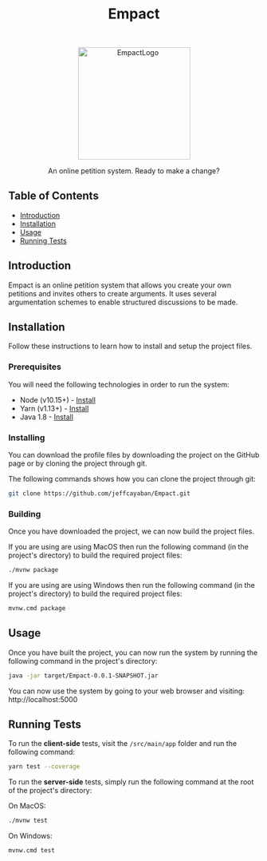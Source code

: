<h1 align="center"> Empact</h1> <br>

<p align="center">
  <a href="https://gitpoint.co/">
    <img alt="EmpactLogo" title="EmpactLogo" src="https://i.ibb.co/wCfWPVV/Icon.jpg" width="225">
  </a>
</p>

<p align="center">
  An online petition system. Ready to make a change?
</p>

## Table of Contents

- [Introduction](#introduction)
- [Installation](#installation)
- [Usage](#usage)
- [Running Tests](#runningtests)

<a class="anchor" id="introduction"></a>
## Introduction

Empact is an online petition system that allows you create your own petitions and invites others to create arguments. It uses several argumentation schemes to enable structured discussions to be made.

<a class="anchor" id="installation"></a>
## Installation

Follow these instructions to learn how to install and setup the project files.

### Prerequisites

You will need the following technologies in order to run the system:
* Node (v10.15+) - [Install](https://nodejs.org/en/)
* Yarn (v1.13+) - [Install](https://nodejs.org/en/)
* Java 1.8 - [Install](https://www.oracle.com/technetwork/java/javase/downloads/jdk8-downloads-2133151.html)

### Installing
You can download the profile files by downloading the project on the GitHub page or by cloning the project through git.

The following commands shows how you can clone the project through git:

```bash
git clone https://github.com/jeffcayaban/Empact.git
```

### Building
Once you have downloaded the project, we can now build the project files.

If you are using are using MacOS then run the following command (in the project's directory) to build the required project files:

```bash
./mvnw package
```
If you are using are using Windows then run the following command (in the project's directory) to build the required project files:

```bash
mvnw.cmd package
```

<a class="anchor" id="usage"></a>
## Usage
Once you have built the project, you can now run the system by running the following command in the project's directory:

```bash
java -jar target/Empact-0.0.1-SNAPSHOT.jar
```

You can now use the system by going to your web browser and visiting: http://localhost:5000

<a class="anchor" id="runningtests"></a>
## Running Tests

To run the **client-side** tests, visit the `/src/main/app` folder and run the following command:
```bash
yarn test --coverage
```

To run the **server-side** tests, simply run the following command at the root of the project's directory:

On MacOS:
```bash
./mvnw test
```

On Windows:
```bash
mvnw.cmd test
```